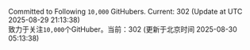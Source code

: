 Committed to Following `10,000` GitHubers. Current: <!-- FOLLOWING_COUNT -->302<!-- FOLLOWING_COUNT --> (Update at UTC <!-- LAST_UPDATED -->2025-08-29 21:13:38<!-- LAST_UPDATED -->)<br>
致力于关注`10,000`个GitHuber。当前：<!-- FOLLOWING_COUNT -->302<!-- FOLLOWING_COUNT --> (更新于北京时间 <!-- LAST_UPDATED_CST -->2025-08-30 05:13:38<!-- LAST_UPDATED_CST -->)
